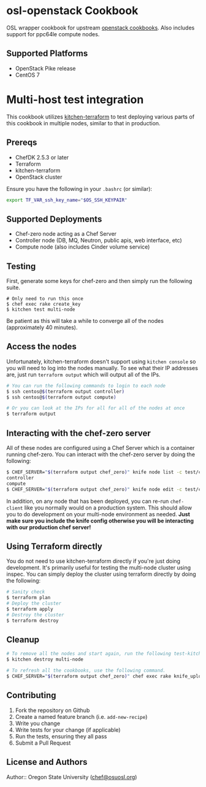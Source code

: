 # osl-openstack Cookbook

OSL wrapper cookbook for upstream [openstack cookbooks](https://wiki.openstack.org/wiki/Chef). Also includes support for
ppc64le compute nodes.

## Supported Platforms

- OpenStack Pike release
- CentOS 7

# Multi-host test integration

This cookbook utilizes [kitchen-terraform](https://github.com/newcontext-oss/kitchen-terraform) to test deploying
various parts of this cookbook in multiple nodes, similar to that in production.

## Prereqs

- ChefDK 2.5.3 or later
- Terraform
- kitchen-terraform
- OpenStack cluster

Ensure you have the following in your ``.bashrc`` (or similar):

``` bash
export TF_VAR_ssh_key_name="$OS_SSH_KEYPAIR"
```

## Supported Deployments

- Chef-zero node acting as a Chef Server
- Controller node (DB, MQ, Neutron, public apis, web interface, etc)
- Compute node (also includes Cinder volume service)

## Testing

First, generate some keys for chef-zero and then simply run the following suite.

``` console
# Only need to run this once
$ chef exec rake create_key
$ kitchen test multi-node
```

Be patient as this will take a while to converge all of the nodes (approximately 40 minutes).

## Access the nodes

Unfortunately, kitchen-terraform doesn't support using ``kitchen console`` so you will need to log into the nodes
manually. To see what their IP addresses are, just run ``terraform output`` which will output all of the IPs.

``` bash
# You can run the following commands to login to each node
$ ssh centos@$(terraform output controller)
$ ssh centos@$(terraform output compute)

# Or you can look at the IPs for all for all of the nodes at once
$ terraform output
```

## Interacting with the chef-zero server

All of these nodes are configured using a Chef Server which is a container running chef-zero. You can interact with the
chef-zero server by doing the following:

``` bash
$ CHEF_SERVER="$(terraform output chef_zero)" knife node list -c test/chef-config/knife.rb
controller
compute
$ CHEF_SERVER="$(terraform output chef_zero)" knife node edit -c test/chef-config/knife.rb
```

In addition, on any node that has been deployed, you can re-run ``chef-client`` like you normally would on a production
system. This should allow you to do development on your multi-node environment as needed. **Just make sure you include
the knife config otherwise you will be interacting with our production chef server!**

## Using Terraform directly

You do not need to use kitchen-terraform directly if you're just doing development. It's primarily useful for testing
the multi-node cluster using inspec. You can simply deploy the cluster using terraform directly by doing the following:

``` bash
# Sanity check
$ terraform plan
# Deploy the cluster
$ terraform apply
# Destroy the cluster
$ terraform destroy
```

## Cleanup

``` bash
# To remove all the nodes and start again, run the following test-kitchen command.
$ kitchen destroy multi-node

# To refresh all the cookbooks, use the following command.
$ CHEF_SERVER="$(terraform output chef_zero)" chef exec rake knife_upload
```

## Contributing

1. Fork the repository on Github
2. Create a named feature branch (i.e. `add-new-recipe`)
3. Write you change
4. Write tests for your change (if applicable)
5. Run the tests, ensuring they all pass
6. Submit a Pull Request

## License and Authors

Author:: Oregon State University (<chef@osuosl.org>)
